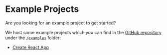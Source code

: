 # Example Projects

Are you looking for an example project to get started?

We host some example projects which you can find in the [GitHub repository](https://github.com/oliviertassinari/react-swipeable-views) under the [`/examples`](https://github.com/oliviertassinari/react-swipeable-views/tree/master/examples) folder:
- [Create React App](https://github.com/oliviertassinari/react-swipeable-views/tree/master/examples/create-react-app)
